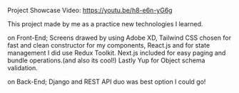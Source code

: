 Project Showcase Video: https://youtu.be/h8-e6n-yG6g

This project made by me as a practice new technologies I learned.

on Front-End;
Screens drawed by using Adobe XD,
Tailwind CSS chosen for fast and clean constructor for my components,
React.js and for state management I did use Redux Toolkit.
Next.js included for easy paging and bundle operations.(and also its cool!)
Lastly Yup for Object schema validation.

on Back-End;
Django and REST API duo was best option I could go!

